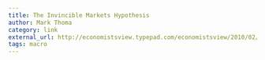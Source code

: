```yaml
---
title: The Invincible Markets Hypothesis
author: Mark Thoma
category: link
external_url: http://economistsview.typepad.com/economistsview/2010/02/the-invincible-markets-hypothesis.html?utm_source=feedburner&utm_medium=feed&utm_campaign=Feed%3A+EconomistsView+%28Economist%27s+View%29
tags: macro
---
```

